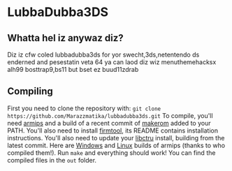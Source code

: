 # LubbaDubba3DS

## Whatta hel iz anywaz diz?

Diz iz cfw coled lubbadubba3ds for yor swecht,3ds,netentendo ds enderned and pesestatin veta 64
ya can laod diz wiz menuthemehacksx alh99 bosttrap9,bs11
but bset ez buud11zdrab 

## Compiling

First you need to clone the repository with: `git clone https://github.com/Marazzmatika/lubbadubba3ds.git`
To compile, you'll need [armips](https://github.com/Kingcom/armips) and a build of a recent commit of [makerom](https://github.com/profi200/Project_CTR) added to your PATH. You'll also need to install [firmtool](https://github.com/TuxSH/firmtool), its README contains installation instructions.
You'll also need to update your [libctru](https://github.com/smealum/ctrulib) install, building from the latest commit.
Here are [Windows](https://buildbot.orphis.net/armips/) and [Linux](https://ev1l0rd.s-ul.eu/mEIk4atQ) builds of armips (thanks to who compiled them!).
Run `make` and everything should work!
You can find the compiled files in the `out` folder.
